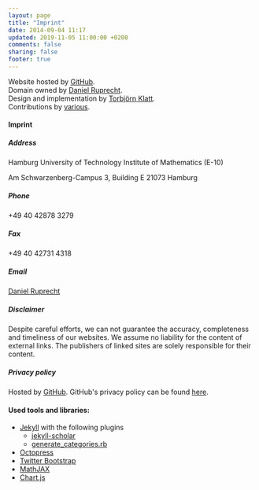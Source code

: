 ```yaml
---
layout: page
title: "Imprint"
date: 2014-09-04 11:17
updated: 2019-11-05 11:00:00 +0200
comments: false
sharing: false
footer: true
---
```


Website hosted by [GitHub](www.github.com).     
Domain owned by [Daniel Ruprecht](https://github.com/danielru).      
Design and implementation by [Torbjörn Klatt](https://github.com/torbjoernk).      
Contributions by [various](https://github.com/Parallel-in-Time/parallel-in-time.github.io/blob/source/CONTRIBUTORS).      

#### Imprint

##### Address

Hamburg University of Technology
Institute of Mathematics (E-10)

Am Schwarzenberg-Campus 3, Building E
21073 Hamburg

##### Phone
+49 40 42878 3279

##### Fax
+49 40 42731 4318

##### Email
[Daniel Ruprecht](mailto:ruprecht@tuhh.de)

##### Disclaimer

Despite careful efforts, we can not guarantee the accuracy, completeness and timeliness of our websites. We assume no liability for the content of external links. The publishers of linked sites are solely responsible for their content.

##### Privacy policy

Hosted by [GitHub](https://github.com/). GitHub's privacy policy can be found [here](https://help.github.com/articles/github-privacy-statement/).

#### Used tools and libraries:

* [Jekyll](http://jekyllrb.com/)
  with the following plugins
  - [jekyll-scholar](https://github.com/inukshuk/jekyll-scholar)
  - [generate_categories.rb](https://github.com/recurser/jekyll-plugins#generate_categoriesrb)
* [Octopress](https://github.com/octopress/octopress)
* [Twitter Bootstrap](http://getbootstrap.com)
* [MathJAX](http://mathjax.org/)
* [Chart.js](http://chartjs.org/)
